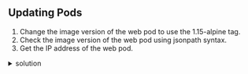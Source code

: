 ## Updating Pods

1. Change the image version of the web pod to use the 1.15-alpine tag.
2. Check the image version of the web pod using jsonpath syntax.
3. Get the IP address of the web pod.

<details>
<summary>solution</summary>
<p>

```
# change the image of the pod you just created to use 1.15-alpine tag.  syntax is container=<image>:<tag>
kubectl set image pod/nginx nginx=nginx:1.15-alpine

# Alternatively, you can do:
kubectl edit pod nginx

kubectl describe pod nginx
kubectl set image --help for more examples

# check the image version of a pod using jsonpath.
kubectl get po nginx -o jsonpath='{.spec.containers[].image}{"\n"}'

Get the IP address of the web pod.
kubectl get pod nginx -o wide
```
</p>
</details>



